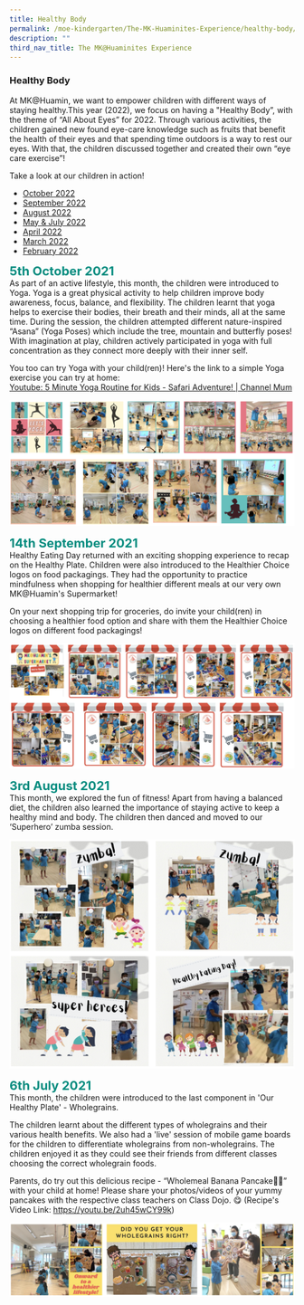 ```yaml
---
title: Healthy Body
permalink: /moe-kindergarten/The-MK-Huaminites-Experience/healthy-body/
description: ""
third_nav_title: The MK@Huaminites Experience
---
```

### **Healthy Body**

At MK@Huamin, we want to empower children with different ways of staying healthy.This year (2022), we focus on having a "Healthy Body”, with the theme of “All About Eyes” for 2022. Through various activities, the children gained new found eye-care knowledge such as fruits that benefit the health of their eyes and that spending time outdoors is a way to rest our eyes. With that, the children discussed together and created their own “eye care exercise”!

Take a look at our children in action!

* [October 2022](https://www.facebook.com/huaminprimaryschool/posts/pfbid02RyVGTzycYiLziHTSwwbKfcBahgyQudc19VDgrr7R8cHYBuu5QoRinoF5ohuXeLXKl) 
* [September 2022](https://www.facebook.com/huaminprimaryschool/posts/pfbid0JXt45sT8kXXs8jA51mdrCmExXDuMCbxxbrQiMN6kCjUQg25JjZpuYAqvryeMahs4l)
* [August 2022](https://www.facebook.com/huaminprimaryschool/posts/pfbid027zcGS639aYA1RcYJGjvLoUEDvtchmUYRCscyrJhpVNNchPE4qdmpMogX9YbwiEnTl)
* [May & July 2022](https://www.facebook.com/huaminprimaryschool/posts/pfbid0AbJdwSE1a81is9kyCtrcM22svThGDvGMcHtao4bQQU3nA8RC8ppV1StVz5CJ6ncYl)
* [April 2022](https://www.facebook.com/100063470141051/posts/434536748671993/)
* [March 2022](https://www.facebook.com/huaminprimaryschool/posts/407170904741911)
* [February 2022](https://www.facebook.com/100063470141051/posts/382726770519658/)

<b style="color:#038C7F; font-size:22px;">5th October 2021</b><br>
As part of an active lifestyle, this month, the children were introduced to Yoga. Yoga is a great physical activity to help children improve body awareness, focus, balance, and flexibility. The children learnt that yoga helps to exercise their bodies, their breath and their minds, all at the same time. During the session, the children attempted different nature-inspired “Asana” (Yoga Poses) which include the tree, mountain and butterfly poses! With imagination at play, children actively participated in yoga with full concentration as they connect more deeply with their inner self.  

You too can try Yoga with your child(ren)! Here's the link to a simple Yoga exercise you can try at home:<br>
[Youtube: 5 Minute Yoga Routine for Kids - Safari Adventure! | Channel Mum](https://youtu.be/Jo3ga3Vk6vQ)

![](/images/yoga.png)

<b style="color:#038C7F; font-size:22px;">14th September 2021</b><br>
Healthy Eating Day returned with an exciting shopping experience to recap on the Healthy Plate. Children were also introduced to the Healthier Choice logos on food packagings. They had the opportunity to practice mindfulness when shopping for healthier different meals at our very own MK@Huamin's Supermarket!  

On your next shopping trip for groceries, do invite your child(ren) in choosing a healthier food option and share with them the Healthier Choice logos on different food packagings!

![](/images/supermarket.png)

<b style="color:#038C7F; font-size:22px;">3rd August 2021</b><br>
This month, we explored the fun of fitness! Apart from having a balanced diet, the children also learned the importance of staying active to keep a healthy mind and body. The children then danced and moved to our ‘Superhero’ zumba session.

![](/images/Zumba.png)

<b style="color:#038C7F; font-size:22px;">6th July 2021</b><br>
This month, the children were introduced to the last component in 'Our Healthy Plate' - Wholegrains.  

The children learnt about the different types of wholegrains and their various health benefits. We also had a 'live' session of mobile game boards for the children to differentiate wholegrains from non-wholegrains. The children enjoyed it as they could see their friends from different classes choosing the correct wholegrain foods.

Parents, do try out this delicious recipe - “Wholemeal Banana Pancake🍌🥞” with your child at home! Please share your photos/videos of your yummy pancakes with the respective class teachers on Class Dojo. 😋 (Recipe's Video Link: https://youtu.be/2uh45wCY99k)

![](/images/healthylifestyle.png)